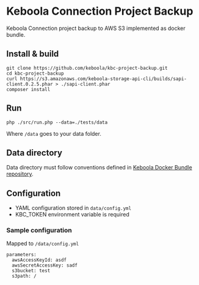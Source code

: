 # Keboola Connection Project Backup

Keboola Connection project backup to AWS S3 implemented as docker bundle.


## Install & build

```
git clone https://github.com/keboola/kbc-project-backup.git
cd kbc-project-backup
curl https://s3.amazonaws.com/keboola-storage-api-cli/builds/sapi-client.0.2.5.phar > ./sapi-client.phar
composer install
```




## Run
```
php ./src/run.php --data=./tests/data
```

Where `/data` goes to your data folder.


## Data directory

Data directory must follow conventions defined in [Keboola Docker Bundle repository](https://github.com/keboola/docker-bundle).


## Configuration


- YAML configuration stored in `data/config.yml`
- KBC_TOKEN environment variable is required

### Sample configuration
Mapped to `/data/config.yml`

```
parameters:
  awsAccessKeyId: asdf
  awsSecretAccessKey: sadf
  s3bucket: test
  s3path: /

```
